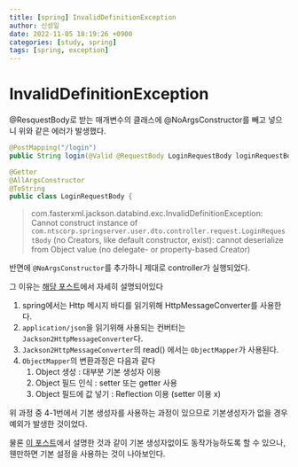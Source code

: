```yaml
---
title: [spring] InvalidDefinitionException
author: 신성일
date: 2022-11-05 18:19:26 +0900
categories: [study, spring]
tags: [spring, exception]
---
```


# InvalidDefinitionException

@ResquestBody로 받는 매개변수의 클래스에 @NoArgsConstructor를 빼고 넣으니 위와 같은 에러가 발생했다.

```java
@PostMapping("/login")
public String login(@Valid @RequestBody LoginRequestBody loginRequestBody)
```

```java
@Getter
@AllArgsConstructor
@ToString
public class LoginRequestBody {
```

> com.fasterxml.jackson.databind.exc.InvalidDefinitionException: Cannot construct instance of `com.ntscorp.springserver.user.dto.controller.request.LoginRequestBody` (no Creators, like default constructor, exist): cannot deserialize from Object value (no delegate- or property-based Creator)

반면에 `@NoArgsConstructor`를 추가하니 제대로 controller가 실행되었다.

그 이유는 [해당 포스트](https://yeonyeon.tistory.com/221)에서 자세히 설명되어있다

1. spring에서는 Http 메시지 바디를 읽기위해 HttpMessageConverter를 사용한다.
2. `application/json`을 읽기위해 사용되는 컨버터는 `Jackson2HttpMessageConverter`다.
3. `Jackson2HttpMessageConverter`의 read() 에서는 `ObjectMapper`가 사용된다.
4. `ObjectMapper`의 변환과정은 다음과 같다
   1. Object 생성 : 대부분 기본 생성자 이용
   2. Object 필드 인식 : setter 또는 getter 사용
   3. Object 필드에 값 넣기 : Reflection 이용 (setter 이용 x)

위 과정 중 4-1번에서 기본 생성자를 사용하는 과정이 있으므로 기본생성자가 없을 경우 예외가 발생한 것이었다.

물론 [이 포스트](https://juhi.tistory.com/68)에서 설명한 것과 같이 기본 생성자없이도 동작가능하도록 할 수 있으나, 웬만하면 기본 설정을 사용하는 것이 나아보인다.

